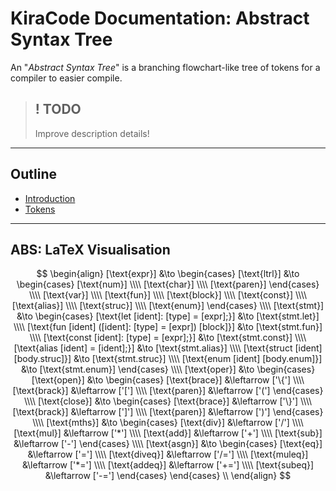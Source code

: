 # KiraCode Documentation: Abstract Syntax Tree

An "_Abstract Syntax Tree_" is a branching flowchart-like tree of tokens for a compiler to easier compile.

> ## ! TODO
>
> Improve description details!

---

## Outline

- [Introduction](./introduction.md)
- [Tokens](./tokens.md)

---

## ABS: LaTeX Visualisation

$$
\begin{align}
  [\text{expr}]
  &\to
  \begin{cases}
    [\text{ltrl}]
    &\to
    \begin{cases}
      [\text{num}]
      \\\\
      [\text{char}]
      \\\\
      [\text{paren}]
    \end{cases}
    \\\\
    [\text{var}]
    \\\\
    [\text{fun}]
    \\\\
    [\text{block}]
    \\\\
    [\text{const}]
    \\\\
    [\text{alias}]
    \\\\
    [\text{struc}]
    \\\\
    [\text{enum}]
  \end{cases}
  \\\\
  [\text{stmt}]
    &\to
    \begin{cases}
      [\text{let [ident]: [type] = [expr];}]
      &\to
      [\text{stmt.let}]
      \\\\
      [\text{fun [ident] ([ident]: [type] = [expr]) [block]}]
      &\to
      [\text{stmt.fun}]
      \\\\
      [\text{const [ident]: [type] = [expr];}]
      &\to
      [\text{stmt.const}]
      \\\\
      [\text{alias [ident] = [ident];}]
      &\to
      [\text{stmt.alias}]
      \\\\
      [\text{struct [ident] [body.struc]}]
      &\to
      [\text{stmt.struc}]
      \\\\
      [\text{enum [ident] [body.enum]}]
      &\to
      [\text{stmt.enum}]
    \end{cases}
  \\\\
  [\text{oper}]
  &\to
  \begin{cases}
    [\text{open}]
    &\to
    \begin{cases}
      [\text{brace}] &\leftarrow ['\{']
      \\\\
      [\text{brack}] &\leftarrow ['[']
      \\\\
      [\text{paren}] &\leftarrow ['(']
    \end{cases}
    \\\\
    [\text{close}]
    &\to
    \begin{cases}
      [\text{brace}] &\leftarrow ['\}']
      \\\\
      [\text{brack}] &\leftarrow [']']
      \\\\
      [\text{paren}] &\leftarrow [')']
    \end{cases}
    \\\\
    [\text{mths}]
    &\to
    \begin{cases}
      [\text{div}] &\leftarrow ['/']
      \\\\
      [\text{mul}] &\leftarrow ['*']
      \\\\
      [\text{add}] &\leftarrow ['+']
      \\\\
      [\text{sub}] &\leftarrow ['-']
    \end{cases}
    \\\\
    [\text{asgn}]
    &\to
    \begin{cases}
      [\text{eq}]    &\leftarrow ['=']
      \\\\
      [\text{diveq}] &\leftarrow ['/=']
      \\\\
      [\text{muleq}] &\leftarrow ['*=']
      \\\\
      [\text{addeq}] &\leftarrow ['+=']
      \\\\
      [\text{subeq}] &\leftarrow ['-=']
    \end{cases}
  \end{cases}
  \\
\end{align}
$$
